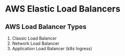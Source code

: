 # AWS Elastic Load Balancers

## AWS Load Balancer Types

1. Classic Load Balancer
2. Network Load Balancer
3. Application Load Balancer (k8s Ingress)
